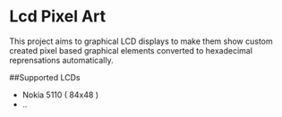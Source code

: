 Lcd Pixel Art
=============

This project aims to graphical LCD displays to make them show custom created
pixel based graphical elements converted to hexadecimal reprensations
automatically.

##Supported LCDs
  * Nokia 5110 ( 84x48 )
  * ..

